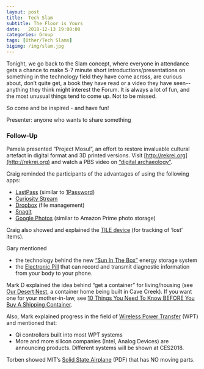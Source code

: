 ```yaml
---
layout: post
title:  Tech Slam
subtitle: The Floor is Yours
date:   2018-12-13 19:00:00
categories: Group
tags: [Other/Tech Slams]
bigimg: /img/slam.jpg
---
```


Tonight, we go back to the Slam concept, where everyone in attendance gets a chance to make 5-7 minute short introductions/presentations on something in the technology field they have come across, are curious about, don’t quite get, a book they have read or a video they have seen--anything they think might interest the Forum. It is always a lot of fun, and the most unusual things tend to come up. Not to be missed.  

So come and be inspired - and have fun!

Presenter: anyone who wants to share something 


### Follow-Up


Pamela presented “Project Mosul”, an effort to restore invaluable cultural artefact in digital format and 3D printed versions. Visit [http://rekrei.org](http://rekrei.org) and watch a PBS video on [“digital archaeology”](https://www.pbs.org/newshour/show/destroyed-isis-artifacts-may-find-new-life-3d-reconstruction).


Craig reminded the participants of the advantages of using the following apps:
* [LastPass](https://www.lastpass.com/) (similar to [1Password](https://1password.com))
* [Curiosity Stream](https://curiositystream.com)
* [Dropbox](https://www.dropbox.com) (file management)
* [SnagIt](https://www.techsmith.com/store/snagit)
* [Google Photos](https://photos.google.com) (similar to Amazon Prime photo storage)

Craig also showed and explained the [TILE device](https://www.thetileapp.com) (for tracking of ‘lost’ items).


Gary mentioned 

* the technology behind the new [“Sun In The Box”](http://news.mit.edu/2018/liquid-silicon-store-renewable-energy-1206) energy storage system
* the [Electronic Pill](http://news.mit.edu/2018/ingestible-pill-controlled-wirelessly-bluetooth-1213) that can record and transmit diagnostic information from your body to your phone.

Mark D explained the idea behind “get a container” for living/housing (see
[Our Desert Nest](http://ourdesertnest.com), a container home being built in Cave Creek).
If you want one for your mother-in-law, see 
[10 Things You Need To Know BEFORE You Buy A Shipping Container](https://offgridworld.com/10-things-you-need-to-know-before-you-buy-a-container/).

Also, Mark explained progress in the field of [Wireless Power Transfer](https://en.wikipedia.org/wiki/Wireless_power_transfer) (WPT) and mentioned that:
- Qi controllers built into most WPT systems
- More and more silicon companies (Intel, Analog Devices) are announcing products.
Different systems will be shown at CES2018.

Torben showed MIT’s [Solid State Airplane](/assets/present/2018/solid-state-airplane.pdf) (PDF) that has NO moving parts.
